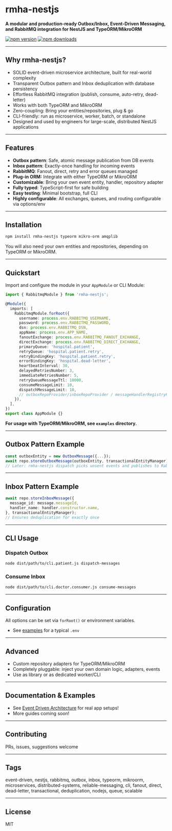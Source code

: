 # rmha-nestjs

**A modular and production-ready Outbox/Inbox, Event-Driven Messaging, and RabbitMQ integration for NestJS and TypeORM/MikroORM**

[![npm version](https://img.shields.io/npm/v/rmha-nestjs.svg)](https://www.npmjs.com/package/rmha-nestjs)
[![npm downloads](https://img.shields.io/npm/dw/rmha-nestjs.svg)](https://www.npmjs.com/package/rmha-nestjs)

---

## Why rmha-nestjs?

- SOLID event-driven microservice architecture, built for real-world complexity
- Transparent Outbox pattern and Inbox deduplication with database persistency
- Effortless RabbitMQ integration (publish, consume, auto-retry, dead-letter)
- Works with both TypeORM and MikroORM
- Zero-coupling: Bring your entities/repositories, plug & go
- CLI-friendly: run as microservice, worker, batch, or standalone
- Designed and used by engineers for large-scale, distributed NestJS applications

---

## Features

- **Outbox pattern**: Safe, atomic message publication from DB events
- **Inbox pattern**: Exactly-once handling for incoming events
- **RabbitMQ**: Fanout, direct, retry and error queues managed
- **Plug-in ORM:** Integrate with either TypeORM or MikroORM
- **Customizable**: Bring your own event entity, handler, repository adapter
- **Fully typed**: TypeScript-first for safe building
- **Easy testing**: Minimal bootstrap, full CLI
- **Highly configurable**: All exchanges, queues, and routing configurable via options/env
---

## Installation

```bash
npm install rmha-nestjs typeorm mikro-orm amqplib
```

You will also need your own entities and repositories, depending on TypeORM or MikroORM.

---

## Quickstart

Import and configure the module in your `AppModule` or CLI Module:

```typescript
import { RabbitmqModule } from 'rmha-nestjs';

@Module({
  imports: [
    RabbitmqModule.forRoot({
      username: process.env.RABBITMQ_USERNAME,
      password: process.env.RABBITMQ_PASSWORD,
      dsn: process.env.RABBITMQ_DSN,
      appName: process.env.APP_NAME,
      fanoutExchange: process.env.RABBITMQ_FANOUT_EXCHANGE,
      directExchange: process.env.RABBITMQ_DIRECT_EXCHANGE,
      primaryQueue: 'hospital.patient',
      retryQueue: 'hospital.patient.retry',
      retryBindingKey: 'hospital.patient.retry',
      errorBindingKey: 'hospital.dead-letter',
      heartbeatInterval: 30,
      delayedRetriesNumber: 3,
      immediateRetriesNumber: 5,
      retryQueueMessageTtl: 10000,
      consumeMessageLimit: 10,
      dispatchMessageLimit: 10,
      // outboxRepoProvider/inboxRepoProvider / messageHandlerRegistryProvider: see docs!
    }),
  ],
})
export class AppModule {}
```

**For usage with TypeORM/MikroORM, see `examples` directory.**

---

## Outbox Pattern Example

```typescript
const outboxEntity = new OutboxMessage({...});
await repo.storeOutboxMessage(outboxEntity, transactionalEntityManager);
// Later: rmha-nestjs dispatch picks unsent events and publishes to RabbitMQ
```

---

## Inbox Pattern Example

```typescript
await repo.storeInboxMessage({
  message_id: message.messageId,
  handler_name: handler.constructor.name,
}, transactionalEntityManager);
// Ensures deduplication for exactly once
```

---

## CLI Usage

### Dispatch Outbox
```bash
node dist/path/to/cli.patient.js dispatch-messages
```

### Consume Inbox
```bash
node dist/path/to/cli.doctor.consumer.js consume-messages
```

---

## Configuration

All options can be set via `forRoot()` or environment variables.
- See [examples](./examples) for a typical `.env`

---

## Advanced
- Custom repository adapters for TypeORM/MikroORM
- Completely pluggable: inject your own domain logic, adapters, events
- Use as library or as dedicated worker/CLI

---

## Documentation & Examples

- See [Event Driven Architecture](https://github.com/Keshavsaini22/NestJs-Poc--Typeorm-Problem-Details-EDA-API-Locking) for real app setups!
- More guides coming soon!

---

## Contributing
PRs, issues, suggestions welcome

---

## Tags

event-driven, nestjs, rabbitmq, outbox, inbox, typeorm, mikroorm, microservices, distributed-systems, reliable-messaging, cli, fanout, direct, dead-letter, transactional, deduplication, nodejs, queue, scalable

---

## License
MIT
